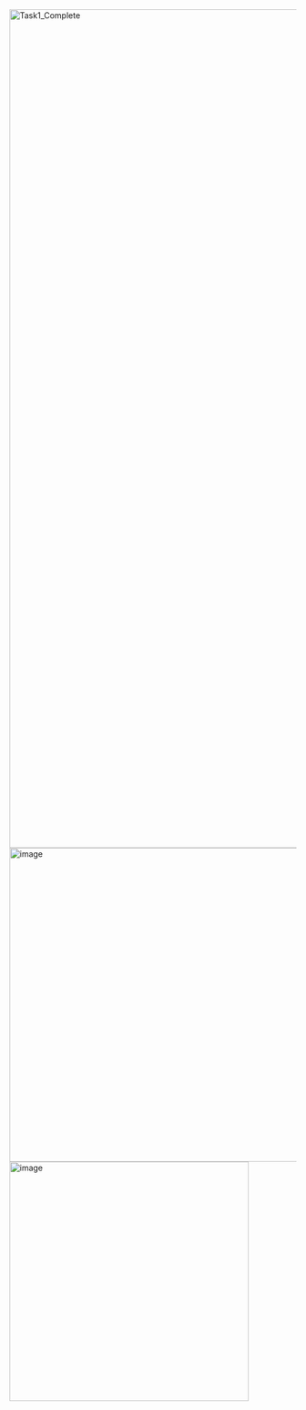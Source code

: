
<img width="1472" alt="Task1_Complete" src="https://github.com/user-attachments/assets/836c7e87-1771-4d6e-a9c4-c25e992771c3">
<img width="551" alt="image" src="https://github.com/user-attachments/assets/1614571c-7b2b-4e3d-a2f3-82bea7883028">
<img width="420" alt="image" src="https://github.com/user-attachments/assets/ecb4217e-487f-410c-bc67-0112183d6188">
